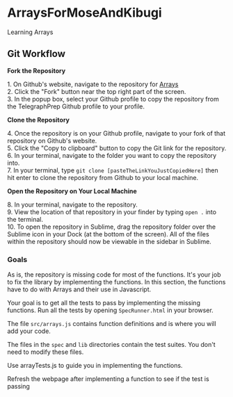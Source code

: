 # ArraysForMoseAndKibugi
Learning Arrays

## Git Workflow

 **Fork the Repository**

1\. On Github's website, navigate to the repository for [Arrays](https://github.com/MauriceOkumu/ArraysForMoseAndKibugi)  
2\. Click the "Fork" button near the top right part of the screen.  
3\. In the popup box, select your Github profile to copy the repository from the TelegraphPrep Github profile to your   profile.

 **Clone the Repository**

4\. Once the repository is on your Github profile, navigate to your fork of that repository on Github's website.  
5\. Click the "Copy to clipboard" button to copy the Git link for the repository.  
6\. In your terminal, navigate to the folder you want to copy the repository into.  
7\. In your terminal, type `git clone [pasteTheLinkYouJustCopiedHere]` then hit enter to clone the repository from Github to your local machine.  

**Open the Repository on Your Local Machine**

8\. In your terminal, navigate to the repository.  
9\. View the location of that repository in your finder by typing `open .` into the terminal.  
10\. To open the repository in Sublime, drag the repository folder over the Sublime icon in your Dock (at the bottom of the screen). All of the files within the repository should now be viewable in the sidebar in Sublime.  


### Goals

As is, the repository is missing code for most of the functions. It's your job to fix the library by implementing the functions. In this section, the functions have to do with Arrays and their use in Javascript.

Your goal is to get all the tests to pass by implementing the missing functions. Run all the tests by opening `SpecRunner.html` in your browser.

The file `src/arrays.js` contains function definitions and is where you will add your code.

The files in the `spec` and `lib` directories contain the test suites. You don't need to modify these files.

Use arrayTests.js to guide you in implementing the functions.

Refresh the webpage after implementing a function to see if the test is passing
